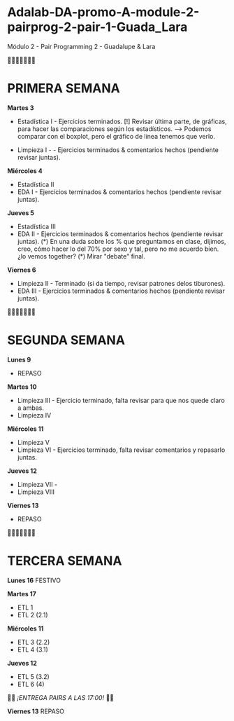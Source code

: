 # Adalab-DA-promo-A-module-2-pairprog-2-pair-1-Guada_Lara

Módulo 2 - Pair Programming 2 - Guadalupe &amp; Lara

👩🏽‍🦰👩🏽‍🦱💬

# PRIMERA SEMANA

**Martes 3**

- Estadística I - Ejercicios terminados. [!] Revisar última parte, de gráficas, para hacer las comparaciones según los estadísticos. --> Podemos comparar con el boxplot, pero el gráfico de línea tenemos que verlo.

- Limpieza I - - Ejercicios terminados & comentarios hechos (pendiente revisar juntas).

**Miércoles 4**

- Estadística II
- EDA I - Ejercicios terminados & comentarios hechos (pendiente revisar juntas).

**Jueves 5**

- Estadística III
- EDA II - Ejercicios terminados & comentarios hechos (pendiente revisar juntas). (\*) En una duda sobre los % que preguntamos en clase, dijimos, creo, cómo hacer lo del 70% por sexo y tal, pero no me acuerdo bien. ¿lo vemos together? (\*) Mirar "debate" final.

**Viernes 6**

- Limpieza II - Terminado (si da tiempo, revisar patrones delos tiburones).
- EDA III - Ejercicios terminados & comentarios hechos (pendiente revisar juntas).

👩🏽‍🦰👩🏽‍🦱💬

# SEGUNDA SEMANA

**Lunes 9**

- REPASO

**Martes 10**

- Limpieza III - Ejercicio terminado, falta revisar para que nos quede claro a ambas.
- Limpieza IV

**Miércoles 11**

- Limpieza V
- Limpieza VI - Ejercicios terminado, falta revisar comentarios y repasarlo juntas.

**Jueves 12**

- Limpieza VII -
- Limpieza VIII

**Viernes 13**

- REPASO

👩🏽‍🦰👩🏽‍🦱💬

# TERCERA SEMANA

**Lunes 16**
FESTIVO

**Martes 17**

- ETL 1
- ETL 2 (2.1)

**Miércoles 11**

- ETL 3 (2.2)
- ETL 4 (3.1)

**Jueves 12**

- ETL 5 (3.2)
- ETL 6 (4)

🚒🚒 _¡ENTREGA PAIRS A LAS 17:00!_ 🚒🚒

**Viernes 13**
REPASO
